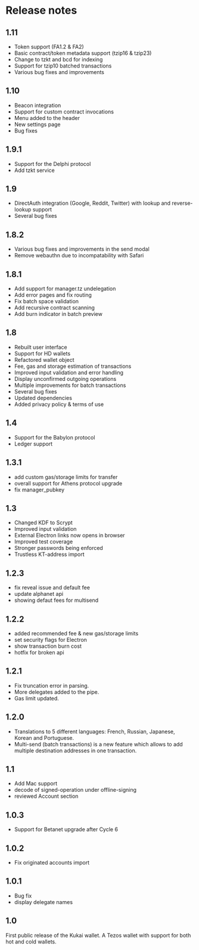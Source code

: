 # Release notes
## 1.11
* Token support (FA1.2 & FA2)
* Basic contract/token metadata support (tzip16 & tzip23)
* Change to tzkt and bcd for indexing
* Support for tzip10 batched transactions
* Various bug fixes and improvements
## 1.10
* Beacon integration
* Support for custom contract invocations
* Menu added to the header
* New settings page
* Bug fixes
## 1.9.1
* Support for the Delphi protocol
* Add tzkt service
## 1.9
* DirectAuth integration (Google, Reddit, Twitter) with lookup and reverse-lookup support
* Several bug fixes
## 1.8.2
* Various bug fixes and improvements in the send modal
* Remove webauthn due to incompatability with Safari
## 1.8.1
* Add support for manager.tz undelegation
* Add error pages and fix routing
* Fix batch space validation
* Add recursive contract scanning
* Add burn indicator in batch preview
## 1.8
* Rebuilt user interface
* Support for HD wallets
* Refactored wallet object
* Fee, gas and storage estimation of transactions
* Improved input validation and error handling
* Display unconfirmed outgoing operations
* Multiple improvements for batch transactions
* Several bug fixes
* Updated dependencies
* Added privacy policy & terms of use
## 1.4
* Support for the Babylon protocol
* Ledger support
## 1.3.1
* add custom gas/storage limits for transfer
* overall support for Athens protocol upgrade
* fix manager_pubkey
## 1.3
* Changed KDF to Scrypt
* Improved input validation
* External Electron links now opens in browser
* Improved test coverage
* Stronger passwords being enforced
* Trustless KT-address import
## 1.2.3
* fix reveal issue and default fee
* update alphanet api
* showing defaut fees for multisend
## 1.2.2
* added recommended fee & new gas/storage limits
* set security flags for Electron
* show transaction burn cost
* hotfix for broken api
## 1.2.1
* Fix truncation error in parsing.
* More delegates added to the pipe.
* Gas limit updated.
## 1.2.0
* Translations to 5 different languages: French, Russian, Japanese, Korean and Portuguese.
* Multi-send (batch transactions) is a new feature which allows to add multiple destination addresses in one transaction.
## 1.1
* Add Mac support
* decode of signed-operation under offline-signing
* reviewed Account section
## 1.0.3
* Support for Betanet upgrade after Cycle 6
## 1.0.2
* Fix originated accounts import
## 1.0.1
* Bug fix
* display delegate names
## 1.0
First public release of the Kukai wallet. A Tezos wallet with support for both hot and cold wallets.